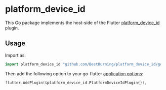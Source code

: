 # platform_device_id

This Go package implements the host-side of the Flutter [platform_device_id](https://github.com/BestBurning/platform_device_id) plugin.

## Usage

Import as:

```go
import platform_device_id "github.com/BestBurning/platform_device_id/go"
```

Then add the following option to your go-flutter [application options](https://github.com/go-flutter-desktop/go-flutter/wiki/Plugin-info):

```go
flutter.AddPlugin(&platform_device_id.PlatformDeviceIdPlugin{}),
```
